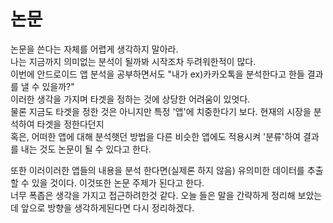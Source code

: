 # 논문

논문을 쓴다는 자체를 어렵게 생각하지 말아라.<br>
나는 지금까지 의미없는 분석이 될까봐 시작조차 두려워한적이 많다.<br>
이번에 안드로이드 앱 분석을 공부하면서도 "내가 ex)카카오톡을 분석한다고 한들 결과를 낼 수 있을까?"<br>
이러한 생각을 가지며 타겟을 정하는 것에 상당한 어려움이 있엇다.<br>
물론 지금도 타겟을 정한 것은 아니지만 특정 '앱'에 치중한다기 보다. 현재의 시장을 분석하여 타겟을 정한다던지<br>
혹은, 어떠한 앱에 대해 분석햇던 방법을 다른 비슷한 앱에도 적용시켜 '분류'하여 결과를 내는 것도 논문이 될 수 있다고 한다.<br>

또한 이러이러한 앱들의 내용을 분석 한다면(실제론 하지 않음) 유의미한 데이터를 추출할 수 있을 것이다. 이것또한 논문 주제가 된다고 한다.<br>
너무 폭좁은 생각을 가지고 접근하려한것 같다. 오늘 들은 말을 간략하게 정리해 보았는데 앞으로 방향을 생각하게된다면 다시 정리하겠다.